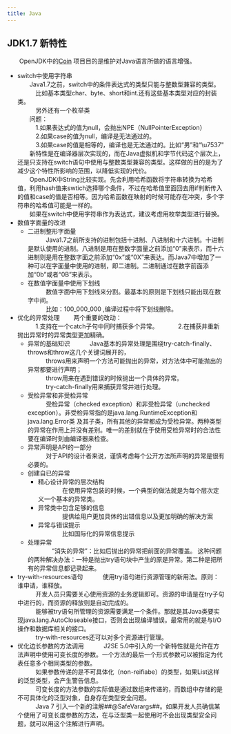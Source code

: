 ```yaml
---
title: Java
---
```


## JDK1.7 新特性

　　OpenJDK中的[Coin](http://openjdk.java.net/projects/coin/) 项目目的是维护对Java语言所做的语言增强。          

- switch中使用字符串        
　　Java1.7之前，switch中的条件表达式的类型只能与整数型兼容的类型。           
　　　比如基本类型char、byte、short和int.还有这些基本类型对应的封装类。        
　　　另外还有一个枚举类           
　　问题：    
　　　1.如果表达式的值为null，会抛出NPE（NullPointerException）         
　　　2.如果case的值为null，编译是无法通过的。           
　　　3.如果case的值是相等的，编译也是无法通过的。比如“男”和“\u7537"       
　　新特性是在编译器层次实现的，而在Java虚拟机和字节代码这个层次上，还是只支持在switch语句中使用与整数类型兼容的类型。这样做的目的是为了减少这个特性所影响的范围，以降低实现的代价。      
　　OpenJDK中String比较实现。先会利用哈希函数将字符串转换为哈希值，利用hash值来swtich选择哪个条件，不过在哈希值里面回去用if判断传入的值和case的值是否相等。因为哈希函数在映射的时候可能存在冲突，多个字符串的哈希值可能是一样的。             
　　如果在switch中使用字符串作为表达式，建议考虑用枚举类型进行替换。           
- 数值字面量的改进      
  - 二进制整形字面量         
　　　Java1.7之前所支持的进制包括十进制、八进制和十六进制。十进制是默认使用的进制。八进制是用在整数字面量之前添加“0”来表示，而十六进制则是用在整数字面之前添加“0x”或“0X”来表达。而Java7中增加了一种可以在字面量中使用的进制，即二进制。二进制通过在数字前面添加“0b”或者“0B”来表示。              
  - 在数值字面量中使用下划线           
　　　数值字面中用下划线来分割。最基本的原则是下划线只能出现在数字中间。     
　　　比如：100_000_000  ,编译过程中将下划线删除。         
- 优化的异常处理
　　两个重要的改动：        
　　　1.支持在一个catch子句中同时捕获多个异常。
　　　2.在捕获并重新抛出异常时的异常类型更加精确。
   - 异常的基础知识
　　　Java基本的异常处理是围绕try-catch-finally、throws和throw这几个关键词展开的，             
　　　throws用来声明一个方法可能抛出的异常，对方法体中可能抛出的异常都要进行声明；                  
　　　throw用来在遇到错误的时候抛出一个具体的异常。                      
　　　try-catch-finally用来捕获异常并进行处理。         
   - 受检异常和非受检异常           
　　　受检异常（checked exception）和非受检异常（unchecked exception）。非受检异常指的是java.lang.RuntimeException和java.lang.Error类 及其子类，所有其他的异常都成为受检异常。两种类型的异常在作用上并没有差别。唯一的差别就在于使用受检异常时的合法性要在编译时刻由编译器来检查。            
  - 异常声明是API的一部分                
　　　对于API的设计者来说，谨慎考虑每个公开方法所声明的异常是很有必要的。        
  - 创建自已的异常             
     - 精心设计异常的层次结构            
　　　　在使用异常包装的时候，一个典型的做法就是为每个层次定义一个基本的异常类。           
     - 异常类中包含足够的信息                        
　　　　提供给用户更加具体的出错信息以及更加明确的解决方案                
     - 异常与错误提示                         
　　　　比如国际化的异常信息提示                      
  - 处理异常        
　　　　“消失的异常”：比如后抛出的异常把前面的异常覆盖。 这种问题的两种解决办法：一种是抛出try语句块中产生的原是异常。第二种是把所有的异常信息都记录起来。          
- try-with-resources语句
　　　使用try语句进行资源管理的新用法。原则：谁申请，谁释放。            
　　　开发人员只需要关心使用资源的业务逻辑即可。资源的申请是在try子句中进行的，而资源的释放则是自动完成的。          
　　　能够被try语句所管理的资源需要满足一个条件。那就是其Java类要实现java.lang.AutoCloseable接口，否则会出现编译错误。最常用的就是与I/O操作和数据库相关的接口。      
　　　try-with-resources还可以对多个资源进行管理。
- 优化边长参数的方法调用
　　　J2SE 5.0中引入的一个新特性就是允许在方法声明中使用可变长度的参数。一个方法的最后一个形式参数可以被指定为代表任意多个相同类型的参数。          
　　　如果参数传递的是不可具体化（non-reifiabe）的类型，如果List<String>这样的泛型类型，会产生警告信息。          
　　　可变长度的方法参数的实际值是通过数组来传递的，而数组中存储的是不可具体化的泛型对象，自身存在类型安全问题。            
　　　Java 7 引入一个新的注解##@SafeVarargs##。如果开发人员确信某个使用了可变长度参数的方法，在与泛型类一起使用时不会出现类型安全问题，就可以用这个注解进行声明。